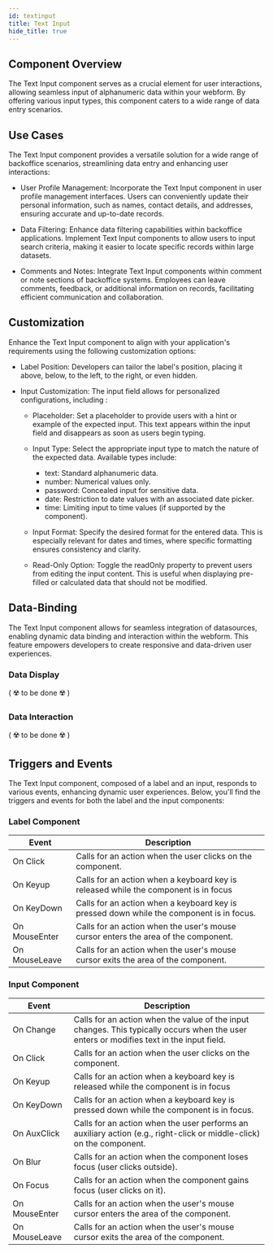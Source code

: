 ```yaml
---
id: textinput
title: Text Input
hide_title: true
---
```


## Component Overview

The Text Input component serves as a crucial element for user interactions, allowing seamless input of alphanumeric data within your webform. By offering various input types, this component caters to a wide range of data entry scenarios.


## Use Cases

The Text Input component provides a versatile solution for a wide range of backoffice scenarios, streamlining data entry and enhancing user interactions:

- User Profile Management: Incorporate the Text Input component in user profile management interfaces. Users can conveniently update their personal information, such as names, contact details, and addresses, ensuring accurate and up-to-date records.

- Data Filtering: Enhance data filtering capabilities within backoffice applications. Implement Text Input components to allow users to input search criteria, making it easier to locate specific records within large datasets.

- Comments and Notes: Integrate Text Input components within comment or note sections of backoffice systems. Employees can leave comments, feedback, or additional information on records, facilitating efficient communication and collaboration.


## Customization

Enhance the Text Input component to align with your application's requirements using the following customization options:

- Label Position: Developers can tailor the label's position, placing it above, below, to the left, to the right, or even hidden.

- Input Customization: The input field allows for personalized configurations, including :
    
    - Placeholder: Set a placeholder to provide users with a hint or example of the expected input. This text appears within the input field and disappears as soon as users begin typing.

    - Input Type: Select the appropriate input type to match the nature of the expected data. Available types include:

        - text: Standard alphanumeric data.
        - number: Numerical values only.
        - password: Concealed input for sensitive data.
        - date: Restriction to date values with an associated date picker.
        - time: Limiting input to time values (if supported by the component).
    
    - Input Format: Specify the desired format for the entered data. This is especially relevant for dates and times, where specific formatting ensures consistency and clarity.

    - Read-Only Option: Toggle the readOnly property to prevent users from editing the input content. This is useful when displaying pre-filled or calculated data that should not be modified.


## Data-Binding

The Text Input component allows for seamless integration of datasources, enabling dynamic data binding and interaction within the webform. This feature empowers developers to create responsive and data-driven user experiences.

### Data Display
( ☢️ to be done ☢️ )

### Data Interaction
( ☢️ to be done ☢️ )


## Triggers and Events

The Text Input component, composed of a label and an input, responds to various events, enhancing dynamic user experiences. Below, you'll find the triggers and events for both the label and the input components:

### Label Component

|Event|Description|
|---|---|
|On Click| Calls for an action when the user clicks on the component. |
|On Keyup| Calls for an action when a keyboard key is released while the component is in focus|
|On KeyDown| Calls for an action when a keyboard key is pressed down while the component is in focus. |
|On MouseEnter| Calls for an action when the user's mouse cursor enters the area of the component.|
|On MouseLeave| Calls for an action when the user's mouse cursor exits the area of the component.|

### Input Component

|Event|Description|
|---|---|
|On Change| Calls for an action when the value of the input changes. This typically occurs when the user enters or modifies text in the input field. |
|On Click| Calls for an action when the user clicks on the component. |
|On Keyup| Calls for an action when a keyboard key is released while the component is in focus|
|On KeyDown| Calls for an action when a keyboard key is pressed down while the component is in focus. |
|On AuxClick| Calls for an action when the user performs an auxiliary action (e.g., right-click or middle-click) on the component.|
|On Blur| Calls for an action when the component loses focus (user clicks outside). |
|On Focus| Calls for an action when the component gains focus (user clicks on it). |
|On MouseEnter| Calls for an action when the user's mouse cursor enters the area of the component.|
|On MouseLeave| Calls for an action when the user's mouse cursor exits the area of the component.|